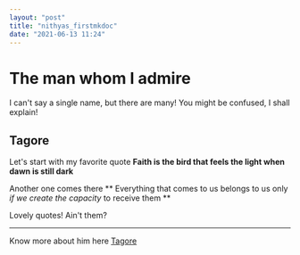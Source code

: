 ```yaml
---
layout: "post"
title: "nithyas_firstmkdoc"
date: "2021-06-13 11:24"
---
```


# The man whom I admire
  I can't say a single name, but there are many! You might be confused, I shall explain!


## Tagore
  Let's start with my favorite quote
  **Faith is the bird that feels the light when dawn is still dark**

  Another one comes there
  ** Everything that comes to us belongs to us only *if we create the capacity* to receive them **

  Lovely quotes! Ain't them?

  ---
  Know more about him here
  [Tagore](https://en.wikipedia.org/wiki/Rabindranath_Tagore)  
